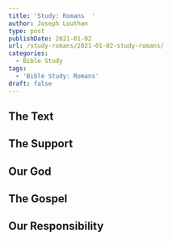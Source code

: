 ```yaml
---
title: 'Study: Romans  '
author: Joseph Louthan
type: post
publishDate: 2021-01-02
url: /study-romans/2021-01-02-study-romans/
categories:
  - Bible Study
tags:
  - 'Bible Study: Romans'
draft: false
---
```

## The Text

## The Support

## Our God

## The Gospel

## Our Responsibility

